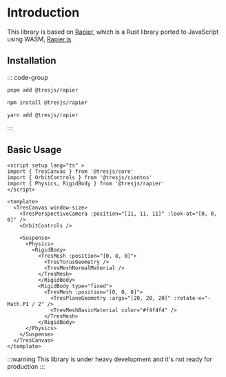 # Introduction

This library is based on [Rapier](https://rapier.rs/), which is a Rust library ported to JavaScript using WASM, [Rapier.js](https://github.com/dimforge/rapier.js/).

## Installation

::: code-group

```bash [pnpm]
pnpm add @tresjs/rapier
```

```bash [npm]
npm install @tresjs/rapier

```

```bash [yarn]
yarn add @tresjs/rapier
```

:::

## Basic Usage

```vue{4,13-26}
<script setup lang="ts" >
import { TresCanvas } from '@tresjs/core'
import { OrbitControls } from '@tresjs/cientos'
import { Physics, RigidBody } from '@tresjs/rapier'
</script>

<template>
  <TresCanvas window-size>
    <TresPerspectiveCamera :position="[11, 11, 11]" :look-at="[0, 0, 0]" />
    <OrbitControls />

    <Suspense>
      <Physics>
        <RigidBody>
          <TresMesh :position="[0, 8, 0]">
            <TresTorusGeometry />
            <TresMeshNormalMaterial />
          </TresMesh>
          </RigidBody>
          <RigidBody type="fixed">
            <TresMesh :position="[0, 0, 0]">
              <TresPlaneGeometry :args="[20, 20, 20]" :rotate-x="-Math.PI / 2" />
              <TresMeshBasicMaterial color="#f4f4f4" />
            </TresMesh>
          </RigidBody>
      </Physics>
    </Suspense>
  </TresCanvas>
</template>
```

:::warning
This library is under heavy development and it's not ready for production
:::
